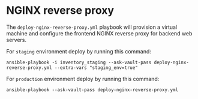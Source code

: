 # NGINX reverse proxy

The `deploy-nginx-reverse-proxy.yml` playbook will provision a virtual machine and configure the frontend NGINX reverse proxy for backend web servers.

For `staging` environment deploy by running this command:
```
ansible-playbook -i inventory_staging --ask-vault-pass deploy-nginx-reverse-proxy.yml --extra-vars "staging_env=true"
```

For `production` environment deploy by running this command:
```
ansible-playbook --ask-vault-pass deploy-nginx-reverse-proxy.yml
```
